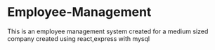 # Employee-Management
This is an employee management system created for a medium sized company created using react,express with mysql
